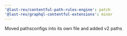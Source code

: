 ```yaml
---
'@last-rev/contentful-path-rules-engine': patch
'@last-rev/graphql-contentful-extensions': minor
---
```


Moved pathsconfigs into its own file and added v2 paths
